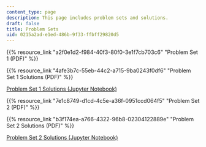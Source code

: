 ```yaml
---
content_type: page
description: This page includes problem sets and solutions.
draft: false
title: Problem Sets
uid: 0215a2ad-e1ed-486b-9f33-ffbff29820d5
---
```

{{% resource_link "a2f0e1d2-f984-40f3-80f0-3e1f7cb703c6" "Problem Set 1 (PDF)" %}}

{{% resource_link "4afe3b7c-55eb-44c2-a715-9ba0243f0df6" "Problem Set 1 Solutions (PDF)" %}}

[Problem Set 1 Solutions (Jupyter Notebook)](https://nbviewer.org/github/mitmath/matrixcalc/blob/iap2022/hw1sol.ipynb)

{{% resource_link "7e1c8749-d1cd-4c5e-a36f-0951ccd064f5" "Problem Set 2 (PDF)" %}}

{{% resource_link "b3f174ea-a766-4322-96b8-02304122889e" "Problem Set 2 Solutions (PDF)" %}}

[Problem Set 2 Solutions (Jupyter Notebook)](https://nbviewer.org/github/mitmath/matrixcalc/iap2022b/main/hw2sol.ipynb)